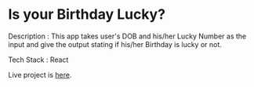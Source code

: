 # Is your Birthday Lucky?
Description : This app takes user's DOB and his/her Lucky Number as the input and give the output stating if his/her Birthday is lucky or not. 

Tech Stack : React

Live project is [here](https://w5dlzf.csb.app/).
